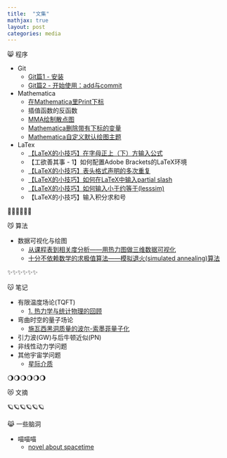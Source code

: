 ```yaml
---
title:  "文集"
mathjax: true
layout: post
categories: media
---
```


😸 程序
 - Git
     + [Git篇1 - 安装](https://callofximeng.github.io/git_1/)
     + [Git篇2 - 开始使用：add与commit](https://callofximeng.github.io/git_2/)
 - Mathematica
     + [在Mathematica里Print下标](https://callofximeng.github.io/mma_1/)
     + 插值函数的反函数
     + [MMA绘制散点图](https://callofximeng.github.io/mma_2/)
     + [Mathematica删除带有下标的变量](https://callofximeng.github.io/mma_3/)
     + [Mathematica自定义默认绘图主题](https://callofximeng.github.io/mma_4/)
 - LaTex
     + [【LaTeX的小技巧】在字母正上（下）方输入公式](https://callofximeng.github.io/tex2/)
     + 【工欲善其事 - 1】如何配置Adobe Brackets的LaTeX环境
     + [【LaTeX的小技巧】表头格式声明的多次重复](https://callofximeng.github.io/tex1/)
     + [【LaTeX的小技巧】如何在LaTeX中输入partial slash](https://callofximeng.github.io/tex3/)
     + [【LaTeX的小技巧】如何输入小于约等于(lesssim)](https://callofximeng.github.io/tex4/)
     + 【LaTeX的小技巧】输入积分求和号

🌌🌌🌌🌌🌌🌌

😼 算法
- 数据可视化与绘图
    + [从课程表到相关度分析——用热力图做三维数据可视化](https://callofximeng.github.io/pcolor_3D_data/)
    + [十分不依赖数学的求极值算法——模拟退火(simulated annealing)算法](https://callofximeng.github.io/simulated_annealing/)

✨✨✨✨✨✨

😽 笔记 
 - 有限温度场论(TQFT)
    + [1. 热力学与统计物理的回顾](https://callofximeng.github.io/tqft1/)
 - 弯曲时空的量子场论
    + [施瓦西黑洞质量的波尔-索墨菲量子化](https://callofximeng.github.io/BHquantization/)
 - 引力波(GW)与后牛顿近似(PN)
 - 非线性动力学问题
 - 其他宇宙学问题
    + [星际介质](https://callofximeng.github.io/interstella_medum/)

🌖🌖🌖🌖🌖🌖 
 
😻 文摘

🪐🪐🪐🪐🪐🪐 
 
😹 一些脑洞
 - 喵喵喵
     + [novel about spacetime](https://callofximeng.github.io/nove_sp/)  
